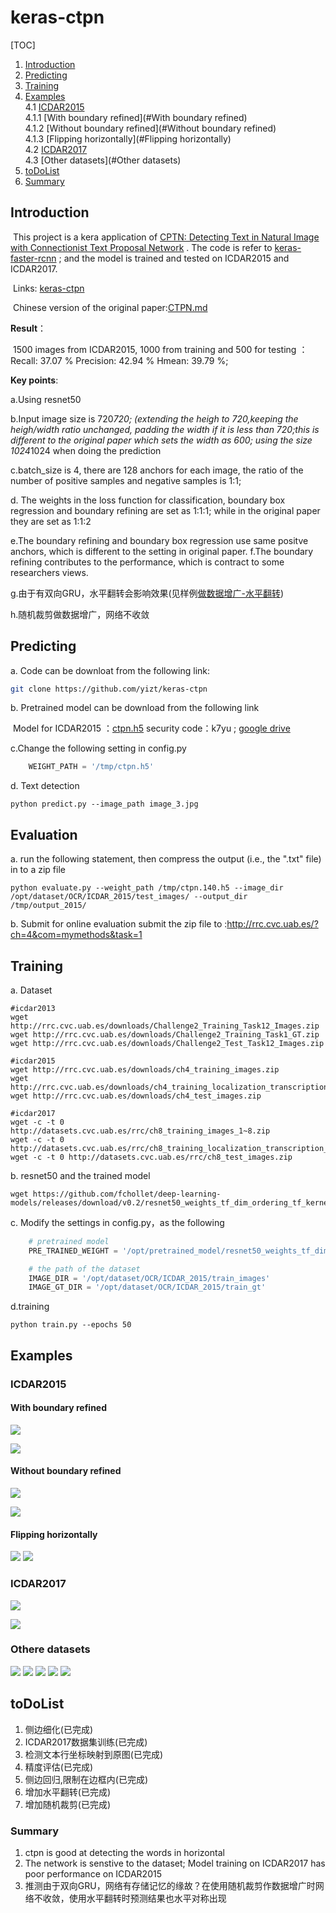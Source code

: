 # keras-ctpn

[TOC]

1. [Introduction](#Introduction) 
2. [Predicting](#Predicting)
3. [Training](#Training)
4. [Examples](#Examples)<br>
   4.1 [ICDAR2015](#ICDAR2015)<br>
   4.1.1 [With boundary refined](#With boundary refined)<br>
   4.1.2 [Without boundary refined](#Without boundary refined)<br>
   4.1.3 [Flipping horizontally](#Flipping horizontally)<br>
   4.2 [ICDAR2017](#ICDAR2017)<br>
   4.3 [Other datasets](#Other datasets)
5. [toDoList](#toDoList)
6. [Summary](#Summary)

## Introduction

​         This project is a kera application of [CPTN: Detecting Text in Natural Image with Connectionist Text Proposal Network](https://arxiv.org/abs/1609.03605) . The code is refer to [keras-faster-rcnn](https://github.com/yizt/keras-faster-rcnn) ; and the model is trained and tested on ICDAR2015 and ICDAR2017.

​         Links: [keras-ctpn](https://github.com/yizt/keras-ctpn)

​         Chinese version of the original paper:[CTPN.md](https://github.com/yizt/cv-papers/blob/master/CTPN.md)

**Result**：

​        1500 images from ICDAR2015, 1000 from training and 500 for testing ：Recall: 37.07 % Precision: 42.94 % Hmean: 39.79 %;

**Key points**:

a.Using resnet50

b.Input image size is 720*720; (extending the heigh to 720,keeping the heigh/width ratio unchanged, padding the width if it is less than 720;this is different to the original paper which sets the width as 600; using the size 1024*1024 when doing the prediction

c.batch_size is 4, there are 128 anchors for each image, the ratio of the number of positive samples and negative samples is 1:1;

d. The weights in the loss function for classification, boundary box regression and boundary refining are set as 1:1:1; while in the original paper they are set as 1:1:2

e.The boundary refining and boundary box regression use same positve anchors, which is different to the setting in original paper.
f.The boundary refining contributes to the performance, which is contract to some researchers views.

g.由于有双向GRU，水平翻转会影响效果(见样例[做数据增广-水平翻转](#做数据增广-水平翻转))

h.随机裁剪做数据增广，网络不收敛




## Predicting

a. Code can be downloat from the following link:

```bash
git clone https://github.com/yizt/keras-ctpn
```



b. Pretrained model can be download from the following link

​    Model for ICDAR2015 ：[ctpn.h5](https://pan.baidu.com/s/1XeQN0H1_FdTPBwH1GDlW_w) security code：k7yu ; [google drive](https://drive.google.com/file/d/1n1OeN99BP4NdFOXA1CaYom7O3S985Nd6/view?usp=sharing)

c.Change the following setting in config.py

```python
	WEIGHT_PATH = '/tmp/ctpn.h5'
```

d. Text detection

```shell
python predict.py --image_path image_3.jpg
```

## Evaluation

a. run the following statement, then compress the output (i.e., the ".txt" file) in to a zip file
```shell
python evaluate.py --weight_path /tmp/ctpn.140.h5 --image_dir /opt/dataset/OCR/ICDAR_2015/test_images/ --output_dir /tmp/output_2015/
```

b. Submit for online evaluation
   submit the zip file to :http://rrc.cvc.uab.es/?ch=4&com=mymethods&task=1

## Training

a. Dataset
```shell
#icdar2013
wget http://rrc.cvc.uab.es/downloads/Challenge2_Training_Task12_Images.zip
wget http://rrc.cvc.uab.es/downloads/Challenge2_Training_Task1_GT.zip
wget http://rrc.cvc.uab.es/downloads/Challenge2_Test_Task12_Images.zip
```

```shell
#icdar2015
wget http://rrc.cvc.uab.es/downloads/ch4_training_images.zip
wget http://rrc.cvc.uab.es/downloads/ch4_training_localization_transcription_gt.zip
wget http://rrc.cvc.uab.es/downloads/ch4_test_images.zip
```

```shell
#icdar2017
wget -c -t 0 http://datasets.cvc.uab.es/rrc/ch8_training_images_1~8.zip
wget -c -t 0 http://datasets.cvc.uab.es/rrc/ch8_training_localization_transcription_gt_v2.zip
wget -c -t 0 http://datasets.cvc.uab.es/rrc/ch8_test_images.zip
```



b. resnet50 and the trained model
```shell
wget https://github.com/fchollet/deep-learning-models/releases/download/v0.2/resnet50_weights_tf_dim_ordering_tf_kernels_notop.h5
```



c. Modify the settings in config.py，as the following

```python
	# pretrained model
    PRE_TRAINED_WEIGHT = '/opt/pretrained_model/resnet50_weights_tf_dim_ordering_tf_kernels_notop.h5'

    # the path of the dataset
    IMAGE_DIR = '/opt/dataset/OCR/ICDAR_2015/train_images'
    IMAGE_GT_DIR = '/opt/dataset/OCR/ICDAR_2015/train_gt'
```

d.training

```shell
python train.py --epochs 50
```





## Examples

### ICDAR2015

#### With boundary refined

![](image_examples/icdar2015/img_8.1.jpg)

![](image_examples/icdar2015/img_200.1.jpg)

#### Without boundary refined
![](image_examples/icdar2015/img_8.0.jpg)

![](image_examples/icdar2015/img_200.0.jpg)

#### Flipping horizontally
![](image_examples/flip1.png)
![](image_examples/flip2.png)

### ICDAR2017


![](image_examples/icdar2017/ts_img_01000.1.jpg)

![](image_examples/icdar2017/ts_img_01001.1.jpg)

### Othere datasets
![](image_examples/bkgd_1_0_generated_0.1.jpg)
![](image_examples/a2.png)
![](image_examples/a1.png)
![](image_examples/a3.png)
![](image_examples/a0.png)

## toDoList

1. 侧边细化(已完成)
2. ICDAR2017数据集训练(已完成)
3. 检测文本行坐标映射到原图(已完成)
4. 精度评估(已完成)
5. 侧边回归,限制在边框内(已完成)
6. 增加水平翻转(已完成)
7. 增加随机裁剪(已完成)



### Summary

1. ctpn is good at detecting the words in horizontal 
2. The network is senstive to the dataset; Model training on ICDAR2017 has poor performance on ICDAR2015 
3. 推测由于双向GRU，网络有存储记忆的缘故？在使用随机裁剪作数据增广时网络不收敛，使用水平翻转时预测结果也水平对称出现
